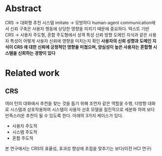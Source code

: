 # Abstract

CRS -> 대화형 추천 시스템
imitate -> 모방하다
human-agent communication에서 신뢰 구축은 사용자 행동에 상당한 영향을 미치기 때문에 중요하다.
텍스트 기반 CRS -> 사용자 주도형, 혼합 주도형에서 성격 특성 신뢰 방향 도메인 지식과 같은 사용자 특성이 어떻게 사용자 신뢰에 영향을 미치는지 확인 
**사용자의 신뢰 성향과 도메인 지식이 CRS 애 대한 신뢰에 긍정적인 영향을 미쳤으며, 양심성이 높은 사용자는 혼합형 시스템을 신회하는 경향이 있다**

# Related work
## CRS

여러 턴의 대화에서 추천을 찾는 것을 돕기 위해 조언자 같은 역할을 수행, 
다방향 대화로 시스템과 상호작용하여 시스템이 사용자 선호 모델을 점진적으로 세분화 하여 보다 만족스러운 추천이 될 수 있도록 한다. 
아래의 3가지 케이스가 있다.
- 사용자 주도적
- 시스템 주도적
- 혼합 주도적

본 연구에서는 CRS의 효율성, 효과성 향상에 초점을 맞추기는 보다(이전 HCI 연구) 